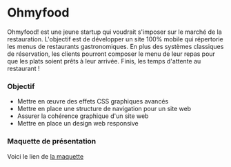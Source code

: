 # Ohmyfood #

Ohmyfood! est une jeune startup qui voudrait s'imposer sur le marché de la restauration. L'objectif est
de développer un site 100% mobile qui répertorie les menus de restaurants gastronomiques. En plus
des systèmes classiques de réservation, les clients pourront composer le menu de leur repas pour que
les plats soient prêts à leur arrivée. Finis, les temps d'attente au restaurant !

### Objectif ###

  - Mettre en œuvre des effets CSS graphiques avancés
  - Mettre en place une structure de navigation pour un site web
  - Assurer la cohérence graphique d'un site web
  - Mettre en place un design web responsive

### Maquette de présentation ###

Voici le lien de  <a href='https://isankoi.github.io/MartinJeremy_3_25052022/'>la maquette</a>
